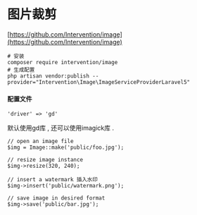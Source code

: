 # 图片裁剪

[https://github.com/Intervention/image](https://github.com/Intervention/image)

```
# 安装
composer require intervention/image
# 生成配置
php artisan vendor:publish --provider="Intervention\Image\ImageServiceProviderLaravel5"
```

#### 配置文件

```
'driver' => 'gd'
```

默认使用gd库 , 还可以使用imagick库 .

```
// open an image file
$img = Image::make('public/foo.jpg');

// resize image instance
$img->resize(320, 240);

// insert a watermark 插入水印
$img->insert('public/watermark.png');

// save image in desired format
$img->save('public/bar.jpg');
```



